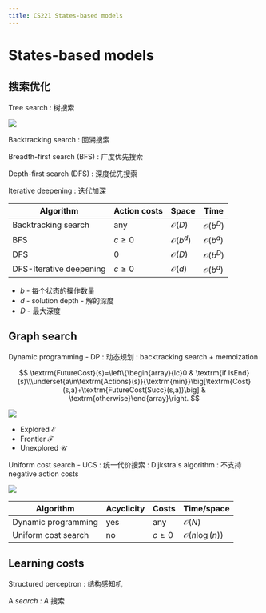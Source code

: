 ```yaml
---
title: CS221 States-based models
---
```


# States-based models

## 搜索优化

Tree search
: 树搜索

![](https://stanford.edu/~shervine/teaching/cs-221/illustrations/tree.png)

Backtracking search
: 回溯搜索

Breadth-first search (BFS)
: 广度优先搜索

Depth-first search (DFS)
: 深度优先搜索

Iterative deepening
: 迭代加深

| Algorithm               | Action costs  | Space              | Time               |
| ----------------------- | ------------- | ------------------ | ------------------ |
| Backtracking search     | any           | $\mathcal{O}(D)$   | $\mathcal{O}(b^D)$ |
| BFS                     | $c\geqslant0$ | $\mathcal{O}(b^d)$ | $\mathcal{O}(b^d)$ |
| DFS                     | 0             | $\mathcal{O}(D)$   | $\mathcal{O}(b^D)$ |
| DFS-Iterative deepening | $c\geqslant0$ | $\mathcal{O}(d)$   | $\mathcal{O}(b^d)$ |

- $b$ - 每个状态的操作数量
- $d$ - solution depth - 解的深度
- $D$ - 最大深度

## Graph search

Dynamic programming - DP
: 动态规划
: backtracking search + memoization

$$
\textrm{FutureCost}(s)=\left\{\begin{array}{lc}0 & \textrm{if IsEnd}(s)\\\underset{a\in\textrm{Actions}(s)}{\textrm{min}}\big[\textrm{Cost}(s,a)+\textrm{FutureCost(Succ}(s,a))\big] & \textrm{otherwise}\end{array}\right.
$$

![](https://stanford.edu/~shervine/teaching/cs-221/illustrations/dynamic-programming.png)

- Explored $\mathcal{E}$
- Frontier $\mathcal{F}$
- Unexplored $\mathcal{U}$

Uniform cost search - UCS
: 统一代价搜索
: Dijkstra's algorithm
: 不支持 negative action costs

![](https://stanford.edu/~shervine/teaching/cs-221/illustrations/ucs-example.png)

| Algorithm           | Acyclicity | Costs         | Time/space              |
| ------------------- | ---------- | ------------- | ----------------------- |
| Dynamic programming | yes        | any           | $\mathcal{O}(N)$        |
| Uniform cost search | no         | $c\geqslant0$ | $\mathcal{O}(n\log(n))$ |

## Learning costs

Structured perceptron
: 结构感知机

A<sup>*</sup> search
: A<sup>*</sup> 搜索
